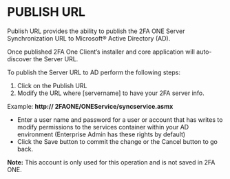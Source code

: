 # PUBLISH URL

Publish URL provides the ability to publish the 2FA ONE Server Synchronization URL to Microsoft® Active Directory (AD). 

Once published 2FA One Client’s installer and core application will auto-discover the Server URL.

To publish the Server URL to AD perform the following steps:

1.	Click on the Publish URL
2.	Modify the URL where [servername] to have your 2FA server info.

Example:	**http:// 2FAONE/ONEService/syncservice.asmx**

* Enter a user name and password for a user or account that has writes to modify permissions to the services container within your AD environment (Enterprise Admin has these rights by default)
* Click the Save button to commit the change or the Cancel button to go back.

**Note:**	This account is only used for this operation and is not saved in 2FA ONE.












